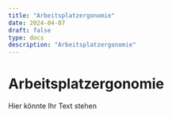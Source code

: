 ```yaml
---
title: "Arbeitsplatzergonomie"
date: 2024-04-07
draft: false
type: docs
description: "Arbeitsplatzergonomie"
---
```


# Arbeitsplatzergonomie

Hier könnte Ihr Text stehen
